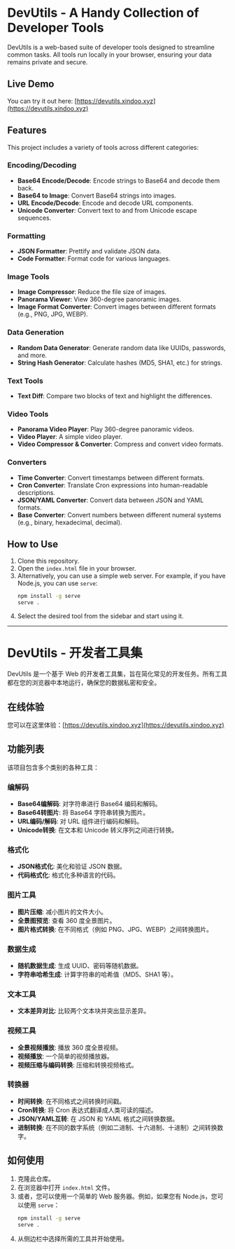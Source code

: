 # DevUtils - A Handy Collection of Developer Tools

DevUtils is a web-based suite of developer tools designed to streamline common tasks. All tools run locally in your browser, ensuring your data remains private and secure.

## Live Demo

You can try it out here: [https://devutils.xindoo.xyz](https://devutils.xindoo.xyz)

## Features

This project includes a variety of tools across different categories:

### Encoding/Decoding
- **Base64 Encode/Decode**: Encode strings to Base64 and decode them back.
- **Base64 to Image**: Convert Base64 strings into images.
- **URL Encode/Decode**: Encode and decode URL components.
- **Unicode Converter**: Convert text to and from Unicode escape sequences.

### Formatting
- **JSON Formatter**: Prettify and validate JSON data.
- **Code Formatter**: Format code for various languages.

### Image Tools
- **Image Compressor**: Reduce the file size of images.
- **Panorama Viewer**: View 360-degree panoramic images.
- **Image Format Converter**: Convert images between different formats (e.g., PNG, JPG, WEBP).

### Data Generation
- **Random Data Generator**: Generate random data like UUIDs, passwords, and more.
- **String Hash Generator**: Calculate hashes (MD5, SHA1, etc.) for strings.

### Text Tools
- **Text Diff**: Compare two blocks of text and highlight the differences.

### Video Tools
- **Panorama Video Player**: Play 360-degree panoramic videos.
- **Video Player**: A simple video player.
- **Video Compressor & Converter**: Compress and convert video formats.

### Converters
- **Time Converter**: Convert timestamps between different formats.
- **Cron Converter**: Translate Cron expressions into human-readable descriptions.
- **JSON/YAML Converter**: Convert data between JSON and YAML formats.
- **Base Converter**: Convert numbers between different numeral systems (e.g., binary, hexadecimal, decimal).

## How to Use

1.  Clone this repository.
2.  Open the `index.html` file in your browser.
3.  Alternatively, you can use a simple web server. For example, if you have Node.js, you can use `serve`:
    ```bash
    npm install -g serve
    serve .
    ```
4.  Select the desired tool from the sidebar and start using it.

---

# DevUtils - 开发者工具集

DevUtils 是一个基于 Web 的开发者工具集，旨在简化常见的开发任务。所有工具都在您的浏览器中本地运行，确保您的数据私密和安全。

## 在线体验

您可以在这里体验：[https://devutils.xindoo.xyz](https://devutils.xindoo.xyz)

## 功能列表

该项目包含多个类别的各种工具：

### 编解码
- **Base64编解码**: 对字符串进行 Base64 编码和解码。
- **Base64转图片**: 将 Base64 字符串转换为图片。
- **URL编码/解码**: 对 URL 组件进行编码和解码。
- **Unicode转换**: 在文本和 Unicode 转义序列之间进行转换。

### 格式化
- **JSON格式化**: 美化和验证 JSON 数据。
- **代码格式化**: 格式化多种语言的代码。

### 图片工具
- **图片压缩**: 减小图片的文​​件大小。
- **全景图预览**: 查看 360 度全景图片。
- **图片格式转换**: 在不同格式（例如 PNG、JPG、WEBP）之间转换图片。

### 数据生成
- **随机数据生成**: 生成 UUID、密码等随机数据。
- **字符串哈希生成**: 计算字符串的哈希值（MD5、SHA1 等）。

### 文本工具
- **文本差异对比**: 比较两个文本块并突出显示差异。

### 视频工具
- **全景视频播放**: 播放 360 度全景视频。
- **视频播放**: 一个简单的视频播放器。
- **视频压缩与编码转换**: 压缩和转换视频格式。

### 转换器
- **时间转换**: 在不同格式之间转换时间戳。
- **Cron转换**: 将 Cron 表达式翻译成人类可读的描述。
- **JSON/YAML互转**: 在 JSON 和 YAML 格式之间转换数据。
- **进制转换**: 在不同的数字系统（例如二进制、十六进制、十进制）之间转换数字。

## 如何使用

1.  克隆此仓库。
2.  在浏览器中打开 `index.html` 文件。
3.  或者，您可以使用一个简单的 Web 服务器。例如，如果您有 Node.js，您可以使用 `serve`：
    ```bash
    npm install -g serve
    serve .
    ```
4.  从侧边栏中选择所需的工具并开始使用。